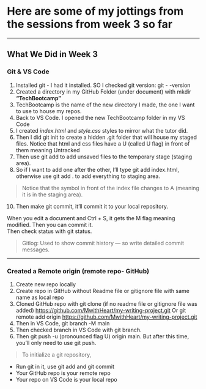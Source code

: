 # Here are some of my jottings from the sessions from week 3 so far
---

## What We Did in Week 3 
### Git & VS Code
1. Installed git - I had it installed. SO I checked git version: git - -version  
2. Created a directory in my GitHub Folder (under document) with mkdir **“TechBootcamp”**  
3. TechBootcamp is the name of the new directory I made, the one I want to use to house my repos.  
4. Back to VS Code. I opened the new TechBootcamp folder in my VS Code  
5. I created *index.html* and *style.css* styles to mirror what the tutor did.  
6. Then I did git init to create a hidden .git folder that will house my staged files. Notice that html and css files have a U (called U flag) in front of them meaning Untracked  
7. Then use git add to add unsaved files to the temporary stage (staging area).  
8. So if I want to add one after the other, I’ll type git add index.html, otherwise use git add . to add everything to staging area.   
> Notice that the symbol in front of the index file changes to A (meaning it is in the staging area).  
10. Then make git commit, it’ll commit it to your local repository.  

When you edit a document and Ctrl + S, it gets the M flag meaning modified. Then you can commit it.   
Then check status with git status.
> Gitlog:  Used to show commit history — so write detailed commit messages.

---
### Created a Remote origin (remote repo- GitHub)
1. Create new repo locally
2. Create repo in GitHub without Readme file or gitignore file with same name as local repo
3. Cloned GitHub repo with git clone (if no readme file or gitignore file was added) https://github.com/MwithHeart/my-writing-project.git
Or git remote add origin https://github.com/MwithHeart/my-writing-project.git
4. Then in VS Code, git branch -M main
5. Then checked branch in VS Code with git branch.
6. Then git push -u (pronounced flag U) origin main. But after this time, you’ll only need to use git push.

> To initialize a git repository, 
* Run git in it, use git add and git commit
* Your GitHub repo is your remote repo
* Your repo on VS Code is your local repo 
